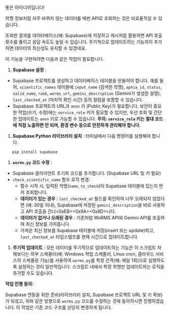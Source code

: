 좋은 아이디어입니다! 



학명 정보처럼 자주 바뀌지 않는 데이터를 매번 API로 조회하는 것은 비효율적일 수 있습니다. 

조회한 결과를 데이터베이스(예: Supabase)에 저장하고 캐시처럼 활용하면 API 호출 횟수를 줄이고 응답 속도도 높일 수 있습니다. 주기적으로 업데이트하는 기능까지 추가하면 데이터의 최신성도 유지할 수 있겠네요.

이 기능을 구현하려면 다음과 같은 작업이 필요합니다.

1. **Supabase 설정** :

* Supabase 프로젝트를 생성하고 데이터베이스 테이블을 만들어야 합니다. 예를 들어, `scientific_names` 테이블에 `input_name` (검색한 학명), `aphia_id`, `status`, `valid_name`, `rank`, `worms_url`, `gemini_description` (Gemini가 생성한 설명), `last_checked_at` (마지막 확인 시간) 등의 컬럼을 포함할 수 있습니다.
* Supabase 프로젝트의 URL과 `anon` 키 (Public Key)가 필요합니다. 보안이 중요한 작업(쓰기, 수정)에는 `service_role` 키가 필요할 수 있지만, 우선 조회 및 간단한 업데이트는 `anon` 키로 가능할 수 있습니다. **주의: `service_role` 키는 절대 코드에 직접 노출하면 안 되며, 환경 변수 등으로 안전하게 관리해야 합니다.**

1. **Supabase Python 라이브러리 설치** : 터미널에서 다음 명령어를 실행해야 합니다.

```bash
   pip install supabase
```

1. **`worms.py` 코드 수정** :

* Supabase 클라이언트 초기화 코드를 추가합니다. (Supabase URL 및 키 필요)
* `check_scientific_name` 함수 로직 변경:
  * 함수 시작 시, 입력된 학명(`name_to_check`)이 Supabase 테이블에 있는지 먼저 조회합니다.
  * **데이터가 있는 경우** : `last_checked_at` 필드를 확인하여 너무 오래되지 않았다면 (예: 30일 이내), Supabase에 저장된 `gemini_description`을 바로 사용하고 API 호출을 건너<0xEB><0x9A><0x8D>니다.
  * **데이터가 없거나 오래된 경우** : 기존처럼 WoRMS API와 Gemini API를 호출하여 최신 정보를 가져옵니다.
  * 가져온 최신 정보를 Supabase 테이블에 저장(insert 또는 update)하고, `last_checked_at` 타임스탬프를 현재 시간으로 업데이트합니다.

1. **주기적 업데이트** : 모든 데이터를 주기적으로 업데이트하는 기능은 이 스크립트 자체보다는 외부 스케줄러(예: Windows 작업 스케줄러, Linux cron, 클라우드 서비스의 스케줄링 기능)를 사용하여 `worms.py`를 특정 간격(예: 매달 1회)으로 실행하도록 설정하는 것이 일반적입니다. 스크립트 내에서 특정 학명만 업데이트하는 로직을 추가할 수도 있습니다.

**작업 진행 동의:**

Supabase 연동을 위한 준비(라이브러리 설치, Supabase 프로젝트 URL 및 키 확보)가 되셨고, 위와 같은 방향으로 `worms.py` 코드를 수정하는 것에 동의하시면 진행하겠습니다. 이 작업은 기존 코드 구조를 상당히 변경하게 됩니다.
